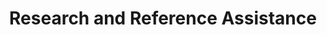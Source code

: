 ---
title: Research and Reference Assistance
layout: dashboard
permalink: /research-assistance.html
dashboard:
  data_sources:
    triannual: /kpidata/reference-by-term.csv
    yearly: /kpidata/reference-yearly.csv
  default_frequency: triannual
  default_tab: chart
  charts:
    - type: line
      title: Total Interactions
      datasets:
        - row_index: 0
    - type: line
      title: Interactions by Type
      datasets:
        - row_index: 1
        - row_index: 2
        - row_index: 3
        - row_index: 4
---